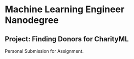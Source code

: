 # Machine Learning Engineer Nanodegree
## Project: Finding Donors for CharityML
Personal Submission for Assignment.
